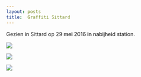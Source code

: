```yaml
---
layout: posts
title:  Graffiti Sittard
---
```

Gezien in Sittard op 29 mei 2016 in nabijheid station.

![](/Mijn-fotoblog/img/IMGP6512-3.jpg)


![](/Mijn-fotoblog/img/IMGP6474.jpg-2)


![](/Mijn-fotoblog/img/IMGP6486.jpg-2)

